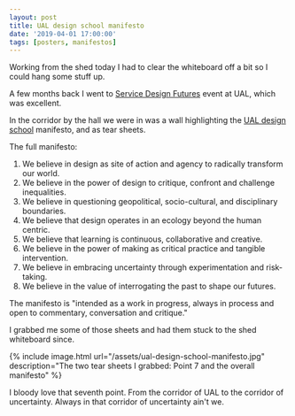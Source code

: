```yaml
---
layout: post
title: UAL design school manifesto
date: '2019-04-01 17:00:00'
tags: [posters, manifestos]
---
```

Working from the shed today I had to clear the whiteboard off a bit so I could hang some stuff up.

A few months back I went to [Service Design Futures](https://www.service-design-network.org/chapters/uk/events/service-design-futures-defining-your-niche-in-our-evolving-industry) event at UAL, which was excellent.

In the corridor by the hall we were in was a wall highlighting the [UAL design school](https://www.arts.ac.uk/colleges/london-college-of-communication/about-lcc/design-school) manifesto, and as tear sheets.

The full manifesto:

1. We believe in design as site of action and agency to radically transform our world.
2. We believe in the power of design to critique, confront and challenge inequalities.
3. We believe in questioning geopolitical, socio-cultural, and disciplinary boundaries.
4. We believe that design operates in an ecology beyond the human centric.
5. We believe that learning is continuous, collaborative and creative.
6. We believe in the power of making as critical practice and tangible intervention.
7. We believe in embracing uncertainty through experimentation and risk-taking.
8. We believe in the value of interrogating the past to shape our futures.

The manifesto is "intended as a work in progress, always in process and open to commentary, conversation and critique."

I grabbed me some of those sheets and had them stuck to the shed whiteboard since.

{% include image.html url="/assets/ual-design-school-manifesto.jpg" description="The two tear sheets I grabbed: Point 7 and the overall manifesto" %}

I bloody love that seventh point. From the corridor of UAL to the corridor of uncertainty. Always in that corridor of uncertainty ain't we.
